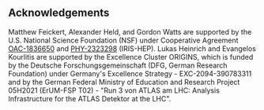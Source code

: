 ## Acknowledgements

Matthew Feickert, Alexander Held, and Gordon Watts are supported by the U.S. National Science Foundation (NSF) under Cooperative Agreement [OAC-1836650](https://www.nsf.gov/awardsearch/showAward?AWD_ID=1836650) and [PHY-2323298](https://www.nsf.gov/awardsearch/showAward?AWD_ID=2323298) (IRIS-HEP).
Lukas Heinrich and Evangelos Kourlitis are supported by the Excellence Cluster ORIGINS, which is funded by the Deutsche Forschungsgemeinschaft (DFG, German Research Foundation) under Germany's Excellence Strategy - EXC-2094-390783311 and by the German Federal Ministry of Education and Research Project 05H2021 (ErUM-FSP T02) - "Run 3 von ATLAS am LHC: Analysis Infrastructure for the ATLAS Detektor at the LHC".
